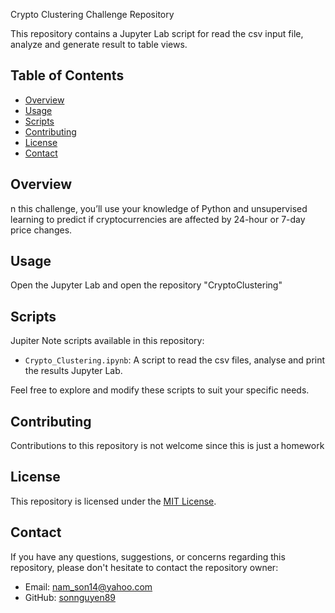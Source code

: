 Crypto Clustering Challenge Repository

This repository contains a Jupyter Lab script for read the csv input file, analyze and generate result to table views.

## Table of Contents

- [Overview](#overview)
- [Usage](#usage)
- [Scripts](#scripts)
- [Contributing](#contributing)
- [License](#license)
- [Contact](#contact)

## Overview
n this challenge, you’ll use your knowledge of Python and unsupervised learning to predict 
if cryptocurrencies are affected by 24-hour or 7-day price changes.
## Usage

Open the Jupyter Lab and open the repository "CryptoClustering" 


## Scripts

Jupiter Note scripts available in this repository:

- `Crypto_Clustering.ipynb`: A script to read the csv files,  analyse and print the results Jupyter Lab.


Feel free to explore and modify these scripts to suit your specific needs.

## Contributing

Contributions to this repository is not welcome since this is just a homework


## License

This repository is licensed under the [MIT License](LICENSE).

## Contact

If you have any questions, suggestions, or concerns regarding this repository, please don't hesitate to contact the repository owner:

- Email: [nam_son14@yahoo.com](mailto:nam_son14@yahoo.com)
- GitHub: [sonnguyen89](https://github.com/sonnguyen89)